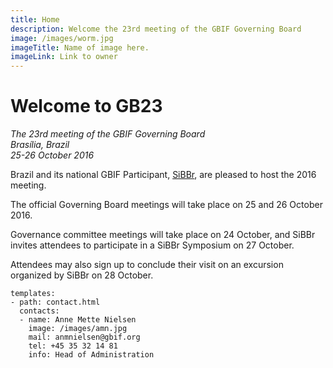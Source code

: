 ```yaml
---
title: Home
description: Welcome the 23rd meeting of the GBIF Governing Board 
image: /images/worm.jpg
imageTitle: Name of image here.
imageLink: Link to owner
---
```


# Welcome to GB23 

_The 23rd meeting of the GBIF Governing Board<br />Brasília, Brazil<br />25-26 October 2016_

Brazil and its national GBIF Participant, [SiBBr](http://www.sibbr.gov.br), are pleased to host the 2016 meeting. 

The official Governing Board meetings will take place on 25 and 26 October 2016. 

Governance committee meetings will take place on 24 October, and SiBBr invites attendees to participate in a SiBBr Symposium on 27 October. 

Attendees may also sign up to conclude their visit on an excursion organized by SiBBr on 28 October.


```styledYaml
templates:
- path: contact.html
  contacts:
  - name: Anne Mette Nielsen
    image: /images/amn.jpg
    mail: anmnielsen@gbif.org
    tel: +45 35 32 14 81
    info: Head of Administration
```